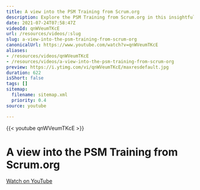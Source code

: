 ```yaml
---
title: A view into the PSM Training from Scrum.org
description: Explore the PSM Training from Scrum.org in this insightful video, showcasing key concepts and practices to enhance your Scrum mastery.
date: 2021-07-24T07:58:47Z
videoId: qnWVeumTKcE
url: /resources/videos/:slug
slug: a-view-into-the-psm-training-from-scrum-org
canonicalUrl: https://www.youtube.com/watch?v=qnWVeumTKcE
aliases:
- /resources/videos/qnWVeumTKcE
- /resources/videos/a-view-into-the-psm-training-from-scrum-org
preview: https://i.ytimg.com/vi/qnWVeumTKcE/maxresdefault.jpg
duration: 622
isShort: false
tags: []
sitemap:
  filename: sitemap.xml
  priority: 0.4
source: youtube

---
```

{{< youtube qnWVeumTKcE >}}

# A view into the PSM Training from Scrum.org



[Watch on YouTube](https://www.youtube.com/watch?v=qnWVeumTKcE)


